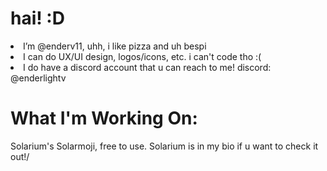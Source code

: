 # hai! :D

<li>I’m @enderv11, uhh, i like pizza and uh bespi
<li>I can do UX/UI design, logos/icons, etc. i can't code tho :(
<li>I do have a discord account that u can reach to me! discord: @enderlightv

# What I'm Working On:
Solarium's Solarmoji, free to use. Solarium is in my bio if u want to check it out!/
<!---
enderv11/enderv11 is a ✨ special ✨ repository because its `README.md` (this file) appears on your GitHub profile.
You can click the Preview link to take a look at your changes.
--->
